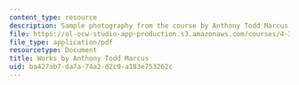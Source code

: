 ```yaml
---
content_type: resource
description: Sample photography from the course by Anthony Todd Marcus.
file: https://ol-ocw-studio-app-production.s3.amazonaws.com/courses/4-343-photography-and-related-media-fall-2002/ba427ab7da7a74a2d2c9a183e753262c_atm.pdf
file_type: application/pdf
resourcetype: Document
title: Works by Anthony Todd Marcus
uid: ba427ab7-da7a-74a2-d2c9-a183e753262c
---
```

